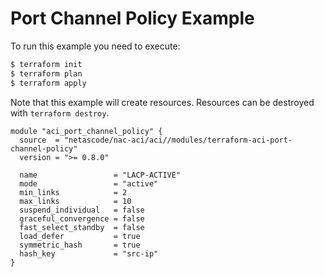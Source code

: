 <!-- BEGIN_TF_DOCS -->
# Port Channel Policy Example

To run this example you need to execute:

```bash
$ terraform init
$ terraform plan
$ terraform apply
```

Note that this example will create resources. Resources can be destroyed with `terraform destroy`.

```hcl
module "aci_port_channel_policy" {
  source  = "netascode/nac-aci/aci//modules/terraform-aci-port-channel-policy"
  version = ">= 0.8.0"

  name                 = "LACP-ACTIVE"
  mode                 = "active"
  min_links            = 2
  max_links            = 10
  suspend_individual   = false
  graceful_convergence = false
  fast_select_standby  = false
  load_defer           = true
  symmetric_hash       = true
  hash_key             = "src-ip"
}
```
<!-- END_TF_DOCS -->